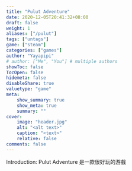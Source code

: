 ```yaml
---
title: "Pulut Adventure"
date: 2020-12-05T20:41:32+08:00
draft: false
weight: 1
aliases: ["/pulut"]
tags: ["untags"]
game: ["steam"]
categories: ["games"]
author: "Yayapipi"
# author: ["Me", "You"] # multiple authors
showToc: false
TocOpen: false
hidemeta: false
disableShare: true
valuetype: "game"
meta:
    show_summary: true
    show_meta: true
    summary: ""
cover:
    image: "header.jpg"
    alt: "<alt text>"
    caption: "<text>"
    relative: false
comments: false
---
```

Introduction:
Pulut Adventure 是一款很好玩的游戲